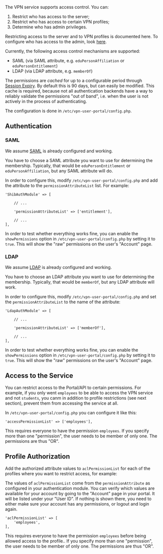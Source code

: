 The VPN service supports access control. You can:

1. Restrict who has access to the server;
2. Restrict who has access to certain VPN profiles;
3. Determine who has admin privileges.

Restricting access to the server and to VPN profiles is documented here. To 
configure who has access to the admin, look [here](PROFILE_ADMIN.md).

Currently, the following access control mechanisms are supported:

- SAML (via SAML attribute, e.g. `eduPersonAffiliation` or 
  `eduPersonEntitlement`)
- LDAP (via LDAP attribute, e.g. `memberOf`)

The permissions are _cached_ for up to a configurable period through 
[Session Expiry](SESSION_EXPIRY.md). By default this is 90 days, but can easily 
be modified. This cache is required, because not all authentication backends 
have a way to reliably validate the permissions "out of band", i.e. when the 
user is not actively in the process of authenticating.

The configuration is done in `/etc/vpn-user-portal/config.php`.

## Authentication 

### SAML

We assume [SAML](SAML.md) is already configured and working.

You have to choose a SAML attribute you want to use for determining the 
membership. Typically, that would be `eduPersonEntitlement` or 
`eduPersonAffiliation`, but any SAML attribute will do.

In order to configure this, modify `/etc/vpn-user-portal/config.php` 
and add the attribute to the `permissionAttributeList` list. For example:

```
'ShibAuthModule' => [

    // ...
    
    'permissionAttributeList' => ['entitlement'],
    
    // ...
],
```

In order to test whether everything works fine, you can enable the 
`showPermissions` option in `/etc/vpn-user-portal/config.php` by setting it to 
`true`. This will show the "raw" permissions on the user's "Account" page.

### LDAP

We assume [LDAP](LDAP.md) is already configured and working. 

You have to choose an LDAP attribute you want to use for determining the 
membership. Typically, that would be `memberOf`, but any LDAP attribute will work.

In order to configure this, modify `/etc/vpn-user-portal/config.php` 
and set the `permissionAttributeList` to the name of the attribute:

```
'LdapAuthModule' => [
    
    // ...
    
    'permissionAttributeList' => ['memberOf'],

    // ...
],
```

In order to test whether everything works fine, you can enable the 
`showPermissions` option in `/etc/vpn-user-portal/config.php` by setting it to 
`true`. This will show the "raw" permissions on the user's "Account" page.

## Access to the Service

You can restrict access to the Portal/API to certain permissions. For example,
if you only went `employees` to be able to access the VPN service and not 
`students`, you canm in addition to profile restrictions (see next section), 
prevent them from accessing the service at all.

In `/etc/vpn-user-portal/config.php` you can configure it like this:

```
'accessPermissionList' => ['employees'],
```

This requires everyone to have the permission `employees`. If you specify more
than one "permission", the user needs to be member of only one. The permissions
are thus "OR".

## Profile Authorization

Add the authorized attribute values to `aclPermissionList` for each of the 
profiles where you want to restrict access, for example:

The values of `aclPermissionList` come from the `permissionAttribute` as 
configured in your authentication module. You can verify which values are 
available for your account by going to the "Account" page in your portal. It 
will be listed under your "User ID". If nothing is shown there, you need to 
either make sure your account has any permissions, or logout and login again.

```
'aclPermissionList' => [
    'employees',
],
```

This requires everyone to have the permission `employees` before being allowed
access to the profile.. If you specify more than one "permission", the user 
needs to be member of only one. The permissions are thus "OR".
